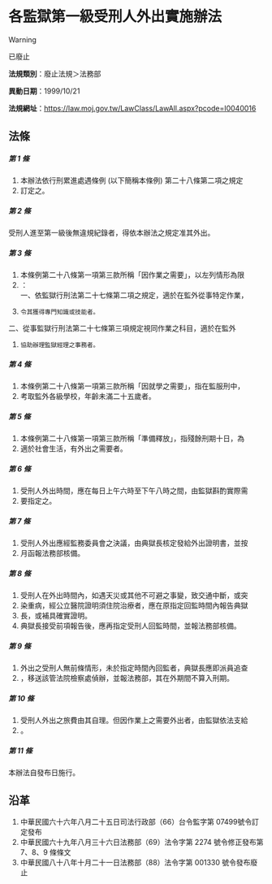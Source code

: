 # 各監獄第一級受刑人外出實施辦法


> [!WARNING]
> 已廢止


**法規類別**：廢止法規＞法務部

**異動日期**：1999/10/21  

**法規網址**：https://law.moj.gov.tw/LawClass/LawAll.aspx?pcode=I0040016



## 法條
##### 第 1 條
1. 本辦法依行刑累進處遇條例 (以下簡稱本條例) 第二十八條第二項之規定
1. 訂定之。

##### 第 2 條
受刑人進至第一級後無違規紀錄者，得依本辦法之規定准其外出。

##### 第 3 條
1. 本條例第二十八條第一項第三款所稱「因作業之需要」，以左列情形為限
1. ：  
一、依監獄行刑法第二十七條第二項之規定，適於在監外從事特定作業，
1.     令其獲得專門知識或技能者。  
二、從事監獄行刑法第二十七條第三項規定視同作業之科目，適於在監外
1.     協助辦理監獄經理之事務者。

##### 第 4 條
1. 本條例第二十八條第一項第三款所稱「因就學之需要」，指在監服刑中，
1. 考取監外各級學校，年齡未滿二十五歲者。

##### 第 5 條
1. 本條例第二十八條第一項第三款所稱「準備釋放」，指殘餘刑期十日，為
1. 適於社會生活，有外出之需要者。

##### 第 6 條
1. 受刑人外出時間，應在每日上午六時至下午八時之間，由監獄斟酌實際需
1. 要指定之。

##### 第 7 條
1. 受刑人外出應經監務委員會之決議，由典獄長核定發給外出證明書，並按
1. 月函報法務部核備。

##### 第 8 條
1. 受刑人在外出時間內，如遇天災或其他不可避之事變，致交通中斷，或突
1. 染重病，經公立醫院證明須住院治療者，應在原指定回監時間內報告典獄
1. 長，或補具確實證明。
1. 典獄長接受前項報告後，應再指定受刑人回監時間，並報法務部核備。

##### 第 9 條
1. 外出之受刑人無前條情形，未於指定時間內回監者，典獄長應即派員追查
1. ，移送該管法院檢察處偵辦，並報法務部，其在外期間不算入刑期。

##### 第 10 條
1. 受刑人外出之旅費由其自理。但因作業上之需要外出者，由監獄依法支給
1. 。

##### 第 11 條
本辦法自發布日施行。

## 沿革
1. 中華民國六十六年八月二十五日司法行政部（66）台令監字第 07499號令訂定發布
1. 中華民國六十九年八月三十六日法務部（69）法令字第 2274 號令修正發布第 7、8、9  條條文
1. 中華民國八十八年十月二十一日法務部（88）法令字第 001330 號令發布廢止
